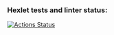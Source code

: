### Hexlet tests and linter status:
[![Actions Status](https://github.com/thygh0st/java-project-78/actions/workflows/hexlet-check.yml/badge.svg)](https://github.com/thygh0st/java-project-78/actions)